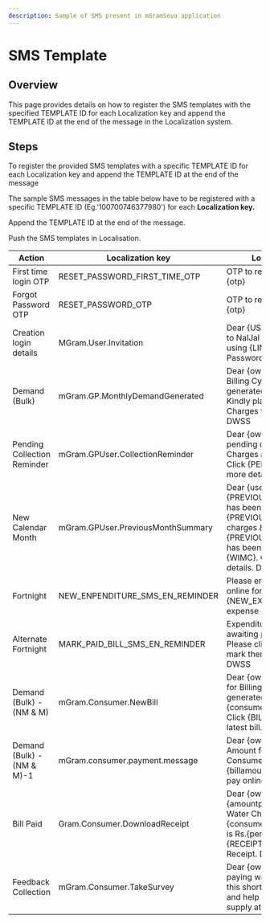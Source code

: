 ```yaml
---
description: Sample of SMS present in mGramSeva application
---
```


# SMS Template

## Overview

This page provides details on how to register the SMS templates with the specified TEMPLATE ID for each Localization key and append the TEMPLATE ID at the end of the message in the Localization system.

## Steps

To register the provided SMS templates with a specific TEMPLATE ID for each Localization key and append the TEMPLATE ID at the end of the message

The sample SMS messages in the table below have to be registered with a specific TEMPLATE ID (Eg.'100700746377980') for each **Localization key.**

Append the TEMPLATE ID at the end of the message.&#x20;

Push the SMS templates in Localisation.

<table><thead><tr><th width="193">Action</th><th width="225">Localization key</th><th>Localization message</th></tr></thead><tbody><tr><td> First time login OTP</td><td>RESET_PASSWORD_FIRST_TIME_OTP</td><td>OTP to reset password on NalJal is {otp}</td></tr><tr><td>Forgot Password OTP</td><td>RESET_PASSWORD_OTP</td><td>OTP to reset password on NalJal is {otp}</td></tr><tr><td>Creation login details</td><td>MGram.User.Invitation</td><td>Dear {USER}, You've been invited to NalJal Application. Please login using {LINK}. Username: {PHNO} Password: {PASSWORD}</td></tr><tr><td>Demand (Bulk)</td><td>mGram.GP.MonthlyDemandGenerated</td><td>Dear {ownername}, Demand for Billing Cycle {billingcycle} has been generated for {tenant -name}. Kindly plan for collection of Water Charges for this period. {LINK} DWSS</td></tr><tr><td>Pending Collection Reminder</td><td>mGram.GPUser.CollectionReminder</td><td>Dear {ownername}, Rs.{amount} is pending collections against Water Charges at {WIMC} as of {Date}. Click {PENDING_COL_LINK} to see more details. DWSS</td></tr><tr><td>New Calendar Month</td><td>mGram.GPUser.PreviousMonthSummary</td><td>Dear {user}, Rs.{PREVIOUS_MONTH_COLLECTION} has been collected in {PREVIOUS_MONTH} against water charges &#x26; Rs.{PREVIOUS_MONTH_EXPENSE} has been spent as expenditure for {WIMC}. Click {LINK} to see more details. DWSS</td></tr><tr><td>Fortnight</td><td>NEW_ENPENDITURE_SMS_EN_REMINDER</td><td>Please enter new expenditure bills online for {WIMC}. Click {NEW_EXP_LINK} to make an expense entry now. DWSS</td></tr><tr><td>Alternate Fortnight</td><td>MARK_PAID_BILL_SMS_EN_REMINDER</td><td>Expenditure bills for {WIMC} are awaiting payment confirmation. Please click {EXP_MRK_LINK} and mark them as paid, if paid already. DWSS</td></tr><tr><td>Demand (Bulk) - (NM &#x26; M)</td><td>mGram.Consumer.NewBill</td><td>Dear {ownername}, New water bill for Billing Cycle {Period} has been generated for Consumer Id {consumerno} for Rs.{billamount}. Click {BILL_LINK} to download latest bill. DWSS</td></tr><tr><td>Demand (Bulk) - (NM &#x26; M)-1</td><td>mGram.consumer.payment.message</td><td>Dear {ownername}, Pending Amount for water charges for Consumer Id {connectionno} is Rs.{billamount}. Click {PAY_LINK} to pay online. DWSS</td></tr><tr><td>Bill Paid</td><td>Gram.Consumer.DownloadReceipt</td><td>Dear {ownername}, Rs.{amountpaid} has been paid for Water Charges for Consumer Id {consumercode}. Pending Amount is Rs.{pendingamount}. Click {RECEIPT_LINK} to Download Receipt. DWSS</td></tr><tr><td>Feedback Collection</td><td>mGram.Consumer.TakeSurvey</td><td>Dear {ownername}, Thank you for paying water charges. Please take this short survey {SURVEY_LINK} and help us know more about water supply at {WIMC}. DWSS</td></tr></tbody></table>
